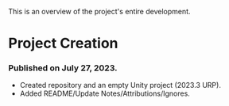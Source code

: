 This is an overview of the project's entire development.

# Project Creation
### Published on July 27, 2023.
- Created repository and an empty Unity project (2023.3 URP).
- Added README/Update Notes/Attributions/Ignores.